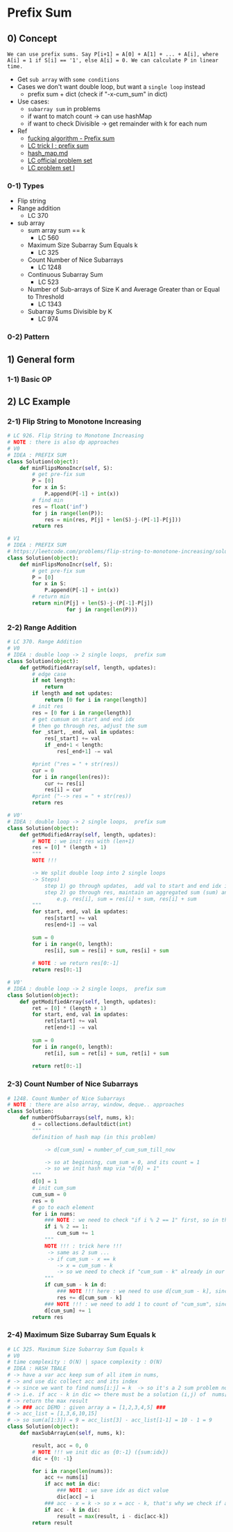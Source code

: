 # Prefix Sum

## 0) Concept
```
We can use prefix sums. Say P[i+1] = A[0] + A[1] + ... + A[i], where A[i] = 1 if S[i] == '1', else A[i] = 0. We can calculate P in linear time.
```
- Get `sub array` with `some conditions`
- Cases we don't want double loop, but want a `single loop` instead
    - prefix sum + dict (check if "-x-cum_sum" in dict)
- Use cases:
    - `subarray sum` in problems
    - if want to match count -> can use hashMap
    - if want to check Divisible -> get remainder with k for each num
- Ref
    - [fucking algorithm - Prefix sum](https://labuladong.github.io/algo/2/19/22/)
    - [LC trick I : prefix sum](https://www.twblogs.net/a/5edebd5274efa30adcc735cc)
    - [hash_map.md](https://github.com/yennanliu/CS_basics/blob/master/doc/cheatsheet/hash_map.md)
    - [LC official problem set](https://leetcode.com/tag/prefix-sum/)
    - [LC problem set I](https://leetcode.com/discuss/general-discussion/563022/prefix-sum-problems)

### 0-1) Types
- Flip string
- Range addition
    - LC 370
- sub array
    - sum array sum == k
        - LC 560
    - Maximum Size Subarray Sum Equals k
        - LC 325
    - Count Number of Nice Subarrays
        - LC 1248
    - Continuous Subarray Sum
        - LC 523
    - Number of Sub-arrays of Size K and Average Greater than or Equal to Threshold
        - LC 1343
    - Subarray Sums Divisible by K
        - LC 974

### 0-2) Pattern

## 1) General form

### 1-1) Basic OP

## 2) LC Example

### 2-1) Flip String to Monotone Increasing
```python
# LC 926. Flip String to Monotone Increasing
# NOTE : there is also dp approaches
# V0 
# IDEA : PREFIX SUM
class Solution(object):
    def minFlipsMonoIncr(self, S):
        # get pre-fix sum
        P = [0]
        for x in S:
            P.append(P[-1] + int(x))
        # find min
        res = float('inf')
        for j in range(len(P)):
            res = min(res, P[j] + len(S)-j-(P[-1]-P[j]))
        return res

# V1
# IDEA : PREFIX SUM
# https://leetcode.com/problems/flip-string-to-monotone-increasing/solution/
class Solution(object):
    def minFlipsMonoIncr(self, S):
        # get pre-fix sum
        P = [0]
        for x in S:
            P.append(P[-1] + int(x))
        # return min
        return min(P[j] + len(S)-j-(P[-1]-P[j])
                   for j in range(len(P)))
```

### 2-2) Range Addition
```python
# LC 370. Range Addition
# V0
# IDEA : double loop -> 2 single loops,  prefix sum
class Solution(object):
    def getModifiedArray(self, length, updates):
        # edge case
        if not length:
            return
        if length and not updates:
            return [0 for i in range(length)]
        # init res
        res = [0 for i in range(length)]
        # get cumsum on start and end idx
        # then go through res, adjust the sum
        for _start, _end, val in updates:
            res[_start] += val
            if _end+1 < length:
                res[_end+1] -= val

        #print ("res = " + str(res))
        cur = 0
        for i in range(len(res)):
            cur += res[i]
            res[i] = cur
        #print ("--> res = " + str(res))
        return res

# V0'
# IDEA : double loop -> 2 single loops,  prefix sum
class Solution(object):
    def getModifiedArray(self, length, updates):
        # NOTE : we init res with (len+1)
        res = [0] * (length + 1)
        """
        NOTE !!!

        -> We split double loop into 2 single loops
        -> Steps)
            step 1) go through updates,  add val to start and end idx in res
            step 2) go through res, maintain an aggregated sum (sum) and add it to res[i]
                e.g. res[i], sum = res[i] + sum, res[i] + sum
        """
        for start, end, val in updates:
            res[start] += val
            res[end+1] -= val
        
        sum = 0
        for i in range(0, length):
            res[i], sum = res[i] + sum, res[i] + sum
        
        # NOTE : we return res[0:-1]
        return res[0:-1]

# V0'
# IDEA : double loop -> 2 single loops,  prefix sum
class Solution(object):
    def getModifiedArray(self, length, updates):
        ret = [0] * (length + 1)
        for start, end, val in updates:
            ret[start] += val
            ret[end+1] -= val
        
        sum = 0
        for i in range(0, length):
            ret[i], sum = ret[i] + sum, ret[i] + sum
        
        return ret[0:-1]
```

### 2-3) Count Number of Nice Subarrays
```python
# 1248. Count Number of Nice Subarrays
# NOTE : there are also array, window, deque.. approaches
class Solution:
    def numberOfSubarrays(self, nums, k):
        d = collections.defaultdict(int)
        """
        definition of hash map (in this problem)

            -> d[cum_sum] = number_of_cum_sum_till_now

            -> so at beginning, cum_sum = 0, and its count = 1
            -> so we init hash map via "d[0] = 1"
        """
        d[0] = 1
        # init cum_sum
        cum_sum = 0
        res = 0
        # go to each element
        for i in nums:
            ### NOTE : we need to check "if i % 2 == 1" first, so in the next logic, we can append val to result directly
            if i % 2 == 1:
                cum_sum += 1
            """
            NOTE !!! : trick here !!!
             -> same as 2 sum ...
             -> if cum_sum - x == k
                -> x = cum_sum - k
                -> so we need to check if "cum_sum - k" already in our hash map
            """
            if cum_sum - k in d:
                ### NOTE !!! here : we need to use d[cum_sum - k], since this is # of sub string combination that with # of odd numbers  == k
                res += d[cum_sum - k]
            ### NOTE !!! : we need to add 1 to count of "cum_sum", since in current loop, we got a new cur_sum (as above)
            d[cum_sum] += 1
        return res
```

### 2-4) Maximum Size Subarray Sum Equals k
```python
# LC 325. Maximum Size Subarray Sum Equals k
# V0 
# time complexity : O(N) | space complexity : O(N)
# IDEA : HASH TBALE
# -> have a var acc keep sum of all item in nums,
# -> and use dic collect acc and its index
# -> since we want to find nums[i:j] = k  -> so it's a 2 sum problem now
# -> i.e. if acc - k in dic => there must be a solution (i,j) of  nums[i:j] = k  
# -> return the max result 
# -> ### acc DEMO : given array a = [1,2,3,4,5] ###
# -> acc_list = [1,3,6,10,15]
# -> so sum(a[1:3]) = 9 = acc_list[3] - acc_list[1-1] = 10 - 1 = 9 
class Solution(object):
    def maxSubArrayLen(self, nums, k):

        result, acc = 0, 0
        # NOTE !!! we init dic as {0:-1} ({sum:idx})
        dic = {0: -1}

        for i in range(len(nums)):
            acc += nums[i]
            if acc not in dic:
                ### NOTE : we save idx as dict value
                dic[acc] = i
            ### acc - x = k -> so x = acc - k, that's why we check if acc - x in the dic or not
            if acc - k in dic:
                result = max(result, i - dic[acc-k])
        return result
```